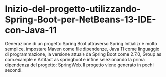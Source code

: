 # Inizio-del-progetto-utilizzando-Spring-Boot-per-NetBeans-13-IDE-con-Java-11
Generazione di un progetto Spring Boot attraverso Spring Initializr è molto semplice, impostare Maven come file dipendenze, Java 11 come linguaggio di programmazione, la versione attuale da Spring Boot come 2.7.0, Group as com.example e Artifact as springboot e infine selezionando la prima dipendenza del progetto: SpringWeb. Il progetto viene generato in pochi secondi.
